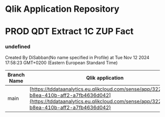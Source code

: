 # Qlik Application Repository 
# PROD QDT Extract 1C ZUP Fact
### undefined
Created By DiSabban(No name specified in Profile) at Tue Nov 12 2024 17:58:23 GMT+0200 (Eastern European Standard Time)

Branch Name|Qlik application
---|---
main|[https://tddataanalytics.eu.qlikcloud.com/sense/app/322407a6-b8ea-410b-aff2-a7fb4636d042](https://tddataanalytics.eu.qlikcloud.com/sense/app/322407a6-b8ea-410b-aff2-a7fb4636d042)